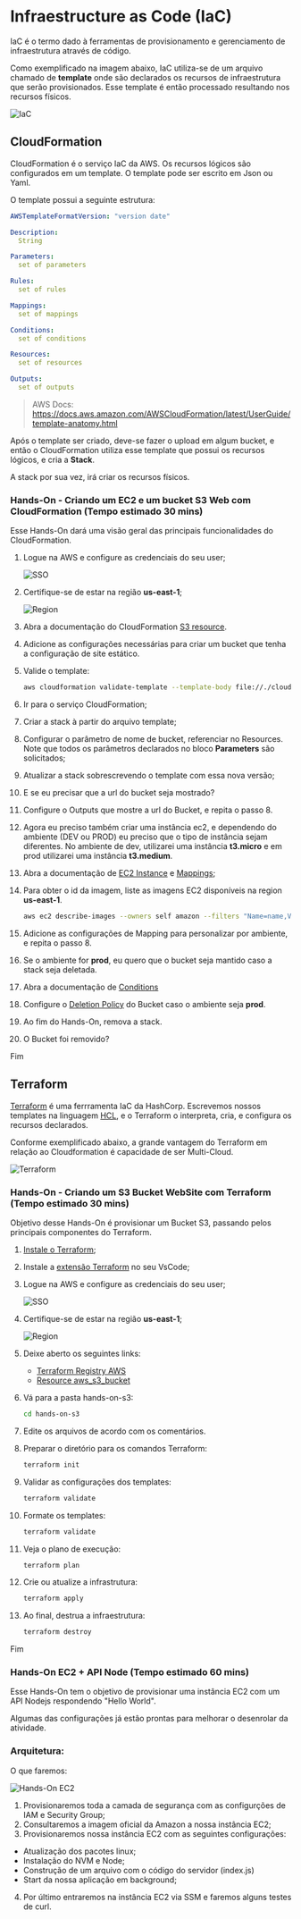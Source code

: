 # Infraestructure as Code (IaC)

IaC é o termo dado à ferramentas de provisionamento e gerenciamento de infraestrutura através de código.

Como exemplificado na imagem abaixo, IaC utiliza-se de um arquivo chamado de **template** onde são declarados os recursos de infraestrutura que serão provisionados. Esse template é então processado resultando nos recursos físicos.

![](images/iac.png "IaC")


## CloudFormation

CloudFormation é o serviço IaC da AWS. Os recursos lógicos são configurados em um template. O template pode ser escrito em Json ou Yaml.

O template possui a seguinte estrutura:

```yaml
AWSTemplateFormatVersion: "version date"

Description:
  String

Parameters:
  set of parameters

Rules:
  set of rules

Mappings:
  set of mappings

Conditions:
  set of conditions

Resources:
  set of resources

Outputs:
  set of outputs
```
> AWS Docs: https://docs.aws.amazon.com/AWSCloudFormation/latest/UserGuide/template-anatomy.html

Após o template ser criado, deve-se fazer o upload em algum bucket, e então o CloudFormation utiliza esse template que possui os recursos lógicos, e cria a **Stack**.

A stack por sua vez, irá criar os recursos físicos.

### Hands-On - Criando um EC2 e um bucket S3 Web com CloudFormation (Tempo estimado 30 mins)

Esse Hands-On dará uma visão geral das principais funcionalidades do CloudFormation.

1. Logue na AWS e configure as credenciais do seu user;

    ![](images/sso.png "SSO")

1. Certifique-se de estar na região **us-east-1**;

    ![](images/conta-aws.png "Region")


1. Abra a documentação do CloudFormation [S3 resource](https://docs.aws.amazon.com/AWSCloudFormation/latest/UserGuide/aws-properties-s3-bucket.html).

2. Adicione as configurações necessárias para criar um bucket que tenha a configuração de site estático.

3. Valide o template:

    ```sh
    aws cloudformation validate-template --template-body file://./cloudformation/first-template.yaml
    ```

3. Ir para o serviço CloudFormation;

5. Criar a stack à partir do arquivo template;

7. Configurar o parâmetro de nome de bucket, referenciar no Resources. Note que todos os parâmetros declarados no bloco **Parameters** são solicitados;

8. Atualizar a stack sobrescrevendo o template com essa nova versão;

9. E se eu precisar que a url do bucket seja mostrado?

10. Configure o Outputs que mostre a url do Bucket, e repita o passo 8.

11. Agora eu preciso também criar uma instância ec2, e dependendo do ambiente (DEV ou PROD) eu preciso que o tipo de instância sejam diferentes. No ambiente de dev, utilizarei uma instância **t3.micro** e em prod utilizarei uma instância **t3.medium**.

12. Abra a documentação de [EC2 Instance](https://docs.aws.amazon.com/AWSCloudFormation/latest/UserGuide/aws-properties-ec2-instance.html) e [Mappings](https://docs.aws.amazon.com/AWSCloudFormation/latest/UserGuide/mappings-section-structure.html);

13. Para obter o id da imagem, liste as imagens EC2 disponíveis na region **us-east-1**.

    ```sh
    aws ec2 describe-images --owners self amazon --filters "Name=name,Values=amzn2-ami-kernel-5.10-hvm-2.0.20221103.3-x86_64-gp2"
    ```

14. Adicione as configurações de Mapping para personalizar por ambiente, e repita o passo 8.

15. Se o ambiente for **prod**, eu quero que o bucket seja mantido caso a stack seja deletada.

16. Abra a documentação de [Conditions](https://docs.aws.amazon.com/AWSCloudFormation/latest/UserGuide/conditions-section-structure.html)

16. Configure o [Deletion Policy](https://docs.aws.amazon.com/AWSCloudFormation/latest/UserGuide/aws-attribute-deletionpolicy.html) do Bucket caso o ambiente seja **prod**.

17. Ao fim do Hands-On, remova a stack.

18. O Bucket foi removido?

Fim

## Terraform

[Terraform](https://www.terraform.io/) é uma ferrramenta IaC da HashCorp. Escrevemos nossos templates na linguagem [HCL](https://developer.hashicorp.com/terraform/language/syntax/configuration), e o Terraform o interpreta, cria, e configura os recursos declarados.

Conforme exemplificado abaixo, a grande vantagem do Terraform em relação ao Cloudformation é capacidade de ser Multi-Cloud.

  ![](images/terraform.png "Terraform")

### Hands-On - Criando um S3 Bucket WebSite com Terraform (Tempo estimado 30 mins)

Objetivo desse Hands-On é provisionar um Bucket S3, passando pelos principais componentes do Terraform.

1. [Instale o Terraform](https://developer.hashicorp.com/terraform/downloads);

1. Instale a [extensão Terraform](https://marketplace.visualstudio.com/items?itemName=HashiCorp.terraform) no seu VsCode;

1. Logue na AWS e configure as credenciais do seu user;

    ![](images/sso.png "SSO")

1. Certifique-se de estar na região **us-east-1**;

    ![](images/conta-aws.png "Region")

1. Deixe aberto os seguintes links:
    - [Terraform Registry AWS](https://registry.terraform.io/providers/hashicorp/aws/4.43.0)
    - [Resource aws_s3_bucket](https://registry.terraform.io/providers/hashicorp/aws/latest/docs/resources/s3_bucket)

1. Vá para a pasta hands-on-s3:
    ```sh
    cd hands-on-s3
    ```

1. Edite os arquivos de acordo com os comentários.

1. Preparar o diretório para os comandos Terraform:
    ```sh
    terraform init
    ```
1. Validar as configurações dos templates:
    ```sh
    terraform validate
    ```
1. Formate os templates:
    ```sh
    terraform validate
    ```
1. Veja o plano de execução:
    ```sh
    terraform plan
    ```
1. Crie ou atualize a infrastrutura:
    ```sh
    terraform apply
    ```
1. Ao final, destrua a infraestrutura:
    ```sh
    terraform destroy
    ```

Fim

### Hands-On EC2 + API Node (Tempo estimado 60 mins)

Esse Hands-On tem o objetivo de provisionar uma instância EC2 com um API Nodejs respondendo "Hello World".

Algumas das configurações já estâo prontas para melhorar o desenrolar da atividade.

### Arquitetura:

O que faremos:

![](images/hands-on-ec2.png "Hands-On EC2")

1. Provisionaremos toda a camada de segurança com as configurções de IAM e Security Group;
2. Consultaremos a imagem oficial da Amazon a nossa instância EC2;
3. Provisionaremos nossa instância EC2 com as seguintes configurações:
  - Atualização dos pacotes linux;
  - Instalação do NVM e Node;
  - Construção de um arquivo com o código do servidor (index.js)
  - Start da nossa aplicação em background;
4. Por último entraremos na instância EC2 via SSM e faremos alguns testes de curl.
